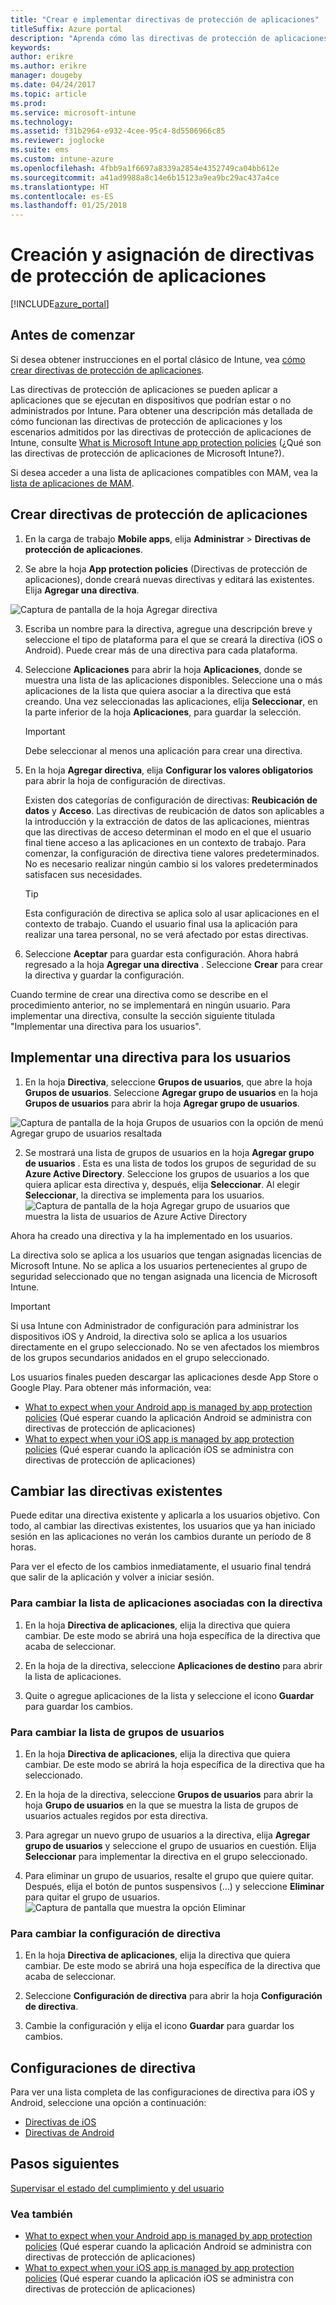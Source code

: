 ```yaml
---
title: "Crear e implementar directivas de protección de aplicaciones"
titleSuffix: Azure portal
description: "Aprenda cómo las directivas de protección de aplicaciones de Intune pueden ayudar a proteger los datos de empresa que usan las aplicaciones que administra."
keywords: 
author: erikre
ms.author: erikre
manager: dougeby
ms.date: 04/24/2017
ms.topic: article
ms.prod: 
ms.service: microsoft-intune
ms.technology: 
ms.assetid: f31b2964-e932-4cee-95c4-8d5506966c85
ms.reviewer: joglocke
ms.suite: ems
ms.custom: intune-azure
ms.openlocfilehash: 4fbb9a1f6697a8339a2854e4352749ca04bb612e
ms.sourcegitcommit: a41ad9988a8c14e6b15123a9ea9bc29ac437a4ce
ms.translationtype: HT
ms.contentlocale: es-ES
ms.lasthandoff: 01/25/2018
---
```

# <a name="how-to-create-and-assign-app-protection-policies"></a>Creación y asignación de directivas de protección de aplicaciones

[!INCLUDE[azure_portal](./includes/azure_portal.md)]

## <a name="before-you-begin"></a>Antes de comenzar

Si desea obtener instrucciones en el portal clásico de Intune, vea [cómo crear directivas de protección de aplicaciones](https://docs.microsoft.com/intune-classic/deploy-use/create-and-deploy-mobile-app-management-policies-with-microsoft-intune).

Las directivas de protección de aplicaciones se pueden aplicar a aplicaciones que se ejecutan en dispositivos que podrían estar o no administrados por Intune. Para obtener una descripción más detallada de cómo funcionan las directivas de protección de aplicaciones y los escenarios admitidos por las directivas de protección de aplicaciones de Intune, consulte [What is Microsoft Intune app protection policies](app-protection-policy.md) (¿Qué son las directivas de protección de aplicaciones de Microsoft Intune?).

Si desea acceder a una lista de aplicaciones compatibles con MAM, vea la [lista de aplicaciones de MAM](https://www.microsoft.com/cloud-platform/microsoft-intune-apps).

##  <a name="create-an-app-protection-policy"></a>Crear directivas de protección de aplicaciones
1.  En la carga de trabajo **Mobile apps**, elija **Administrar** > **Directivas de protección de aplicaciones**.

2.  Se abre la hoja **App protection policies** (Directivas de protección de aplicaciones), donde creará nuevas directivas y editará las existentes. Elija **Agregar una directiva**.

  ![Captura de pantalla de la hoja Agregar directiva](./media/app-protection-add-policy.png)

3.  Escriba un nombre para la directiva, agregue una descripción breve y seleccione el tipo de plataforma para el que se creará la directiva (iOS o Android). Puede crear más de una directiva para cada plataforma.

4.  Seleccione **Aplicaciones** para abrir la hoja **Aplicaciones**, donde se muestra una lista de las aplicaciones disponibles. Seleccione una o más aplicaciones de la lista que quiera asociar a la directiva que está creando. Una vez seleccionadas las aplicaciones, elija **Seleccionar**, en la parte inferior de la hoja **Aplicaciones**, para guardar la selección.

    > [!IMPORTANT]
    > Debe seleccionar al menos una aplicación para crear una directiva.

5.  En la hoja **Agregar directiva**, elija **Configurar los valores obligatorios** para abrir la hoja de configuración de directivas.

    Existen dos categorías de configuración de directivas: **Reubicación de datos** y **Acceso**.  Las directivas de reubicación de datos son aplicables a la introducción y la extracción de datos de las aplicaciones, mientras que las directivas de acceso determinan el modo en el que el usuario final tiene acceso a las aplicaciones en un contexto de trabajo.
    Para comenzar, la configuración de directiva tiene valores predeterminados. No es necesario realizar ningún cambio si los valores predeterminados satisfacen sus necesidades.

    > [!TIP]
    > Esta configuración de directiva se aplica solo al usar aplicaciones en el contexto de trabajo.  Cuando el usuario final usa la aplicación para realizar una tarea personal, no se verá afectado por estas directivas.



6.  Seleccione **Aceptar** para guardar esta configuración. Ahora habrá regresado a la hoja **Agregar una directiva** . Seleccione **Crear** para crear la directiva y guardar la configuración.


Cuando termine de crear una directiva como se describe en el procedimiento anterior, no se implementará en ningún usuario. Para implementar una directiva, consulte la sección siguiente titulada "Implementar una directiva para los usuarios".

## <a name="deploy-a-policy-to-users"></a>Implementar una directiva para los usuarios

1.  En la hoja **Directiva**, seleccione **Grupos de usuarios**, que abre la hoja **Grupos de usuarios**. Seleccione **Agregar grupo de usuarios** en la hoja **Grupos de usuarios** para abrir la hoja **Agregar grupo de usuarios**.

  ![Captura de pantalla de la hoja Grupos de usuarios con la opción de menú Agregar grupo de usuarios resaltada](./media/app-protection-policy-add-users.png)

2.  Se mostrará una lista de grupos de usuarios en la hoja **Agregar grupo de usuarios** . Esta es una lista de todos los grupos de seguridad de su **Azure Active Directory**. Seleccione los grupos de usuarios a los que quiera aplicar esta directiva y, después, elija **Seleccionar**. Al elegir **Seleccionar**, la directiva se implementa para los usuarios.
  ![Captura de pantalla de la hoja Agregar grupo de usuarios que muestra la lista de usuarios de Azure Active Directory](./media/azure-ad-user-group-list.png)

Ahora ha creado una directiva y la ha implementado en los usuarios.

La directiva solo se aplica a los usuarios que tengan asignadas licencias de Microsoft Intune. No se aplica a los usuarios pertenecientes al grupo de seguridad seleccionado que no tengan asignada una licencia de Microsoft Intune.

>[!IMPORTANT]
> Si usa Intune con Administrador de configuración para administrar los dispositivos iOS y Android, la directiva solo se aplica a los usuarios directamente en el grupo seleccionado. No se ven afectados los miembros de los grupos secundarios anidados en el grupo seleccionado.

Los usuarios finales pueden descargar las aplicaciones desde App Store o Google Play. Para obtener más información, vea:
* [What to expect when your Android app is managed by app protection policies](app-protection-enabled-apps-android.md) (Qué esperar cuando la aplicación Android se administra con directivas de protección de aplicaciones)
* [What to expect when your iOS app is managed by app protection policies](app-protection-enabled-apps-ios.md) (Qué esperar cuando la aplicación iOS se administra con directivas de protección de aplicaciones)

##  <a name="change-existing-policies"></a>Cambiar las directivas existentes
Puede editar una directiva existente y aplicarla a los usuarios objetivo. Con todo, al cambiar las directivas existentes, los usuarios que ya han iniciado sesión en las aplicaciones no verán los cambios durante un período de 8 horas.

Para ver el efecto de los cambios inmediatamente, el usuario final tendrá que salir de la aplicación y volver a iniciar sesión.

### <a name="to-change-the-list-of-apps-associated-with-the-policy"></a>Para cambiar la lista de aplicaciones asociadas con la directiva

1.  En la hoja **Directiva de aplicaciones**, elija la directiva que quiera cambiar. De este modo se abrirá una hoja específica de la directiva que acaba de seleccionar.

2.  En la hoja de la directiva, seleccione **Aplicaciones de destino** para abrir la lista de aplicaciones.

3.  Quite o agregue aplicaciones de la lista y seleccione el icono **Guardar** para guardar los cambios.

### <a name="to-change-the-list-of-user-groups"></a>Para cambiar la lista de grupos de usuarios

1.  En la hoja **Directiva de aplicaciones**, elija la directiva que quiera cambiar. De este modo se abrirá la hoja específica de la directiva que ha seleccionado.

2.  En la hoja de la directiva, seleccione **Grupos de usuarios** para abrir la hoja **Grupo de usuarios** en la que se muestra la lista de grupos de usuarios actuales regidos por esta directiva.

3.  Para agregar un nuevo grupo de usuarios a la directiva, elija **Agregar grupo de usuarios** y seleccione el grupo de usuarios en cuestión. Elija **Seleccionar** para implementar la directiva en el grupo seleccionado.

4.  Para eliminar un grupo de usuarios, resalte el grupo que quiere quitar. Después, elija el botón de puntos suspensivos (…) y seleccione **Eliminar** para quitar el grupo de usuarios.
  ![Captura de pantalla que muestra la opción Eliminar](./media/app-protection-policy-delete-user.png)

### <a name="to-change-policy-settings"></a>Para cambiar la configuración de directiva

1.  En la hoja **Directiva de aplicaciones**, elija la directiva que quiera cambiar. De este modo se abrirá una hoja específica de la directiva que acaba de seleccionar.


2.  Seleccione **Configuración de directiva** para abrir la hoja **Configuración de directiva**.

3.  Cambie la configuración y elija el icono **Guardar** para guardar los cambios.

## <a name="policy-settings"></a>Configuraciones de directiva
Para ver una lista completa de las configuraciones de directiva para iOS y Android, seleccione una opción a continuación:

- [Directivas de iOS](app-protection-policy-settings-ios.md)
- [Directivas de Android](app-protection-policy-settings-android.md)

## <a name="next-steps"></a>Pasos siguientes
[Supervisar el estado del cumplimiento y del usuario](app-protection-policies-monitor.md)

### <a name="see-also"></a>Vea también
* [What to expect when your Android app is managed by app protection policies](app-protection-enabled-apps-android.md) (Qué esperar cuando la aplicación Android se administra con directivas de protección de aplicaciones)
* [What to expect when your iOS app is managed by app protection policies](app-protection-enabled-apps-ios.md) (Qué esperar cuando la aplicación iOS se administra con directivas de protección de aplicaciones)
